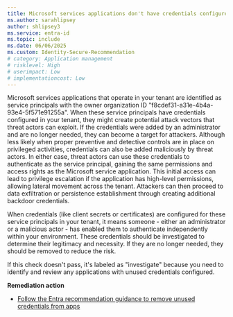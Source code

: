 ```yaml
---
title: Microsoft services applications don't have credentials configured 
ms.author: sarahlipsey
author: shlipsey3
ms.service: entra-id
ms.topic: include
ms.date: 06/06/2025
ms.custom: Identity-Secure-Recommendation
# category: Application management
# risklevel: High
# userimpact: Low
# implementationcost: Low
---
```

Microsoft services applications that operate in your tenant are identified as service principals with the owner organization ID "f8cdef31-a31e-4b4a-93e4-5f571e91255a". When these service principals have credentials configured in your tenant, they might create potential attack vectors that threat actors can exploit. If the credentials were added by an administrator and are no longer needed, they can become a target for attackers. Although less likely when proper preventive and detective controls are in place on privileged activities, credentials can also be added maliciously by threat actors. In either case, threat actors can use these credentials to authenticate as the service principal, gaining the same permissions and access rights as the Microsoft service application. This initial access can lead to privilege escalation if the application has high-level permissions, allowing lateral movement across the tenant. Attackers can then proceed to data exfiltration or persistence establishment through creating additional backdoor credentials.

When credentials (like client secrets or certificates) are configured for these service principals in your tenant, it means someone - either an administrator or a malicious actor - has enabled them to authenticate independently within your environment. These credentials should be investigated to determine their legitimacy and necessity. If they are no longer needed, they should be removed to reduce the risk. 

If this check doesn't pass, it's labeled as "investigate" because you need to identify and review any applications with unused credentials configured. 

**Remediation action**

- [Follow the Entra recommendation guidance to remove unused credentials from apps](../../identity/monitoring-health/recommendation-remove-unused-credential-from-apps.md)
